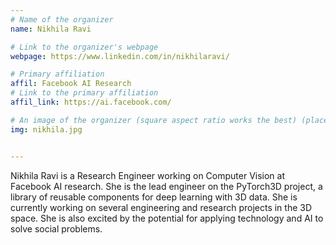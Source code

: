 ```yaml
---
# Name of the organizer
name: Nikhila Ravi

# Link to the organizer's webpage
webpage: https://www.linkedin.com/in/nikhilaravi/

# Primary affiliation
affil: Facebook AI Research
# Link to the primary affiliation
affil_link: https://ai.facebook.com/

# An image of the organizer (square aspect ratio works the best) (place in the `assets/img/organizers` directory)
img: nikhila.jpg


---
```


Nikhila Ravi is a Research Engineer working on Computer Vision at Facebook AI research. She is the lead engineer on the PyTorch3D project, a library of reusable components for deep learning with 3D data. She is currently working on several engineering and research projects in the 3D space. She is also excited by the potential for applying technology and AI to solve social problems.
